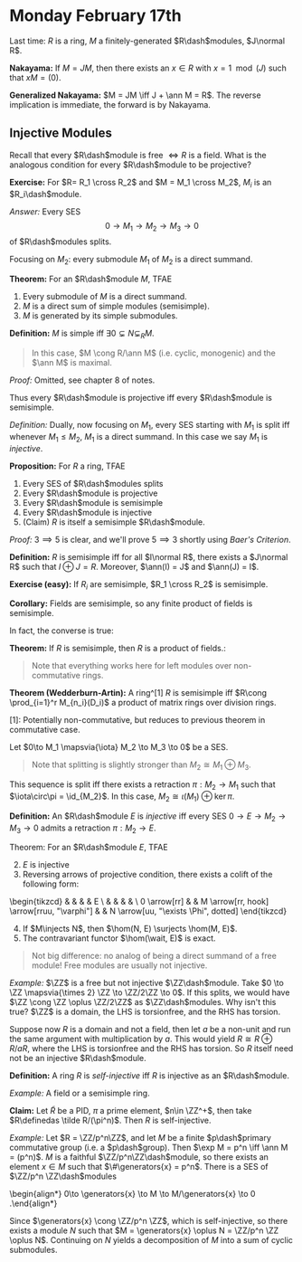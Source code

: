 # Monday February 17th

Last time: $R$ is a ring, $M$ a finitely-generated $R\dash$modules, $J\normal R$.

**Nakayama:** 
If $M = JM$, then there exists an $x\in R$ with $x = 1 \mod (J)$ such that $xM = (0)$.

**Generalized Nakayama:**
$M = JM \iff J + \ann M = R$.
The reverse implication is immediate, the forward is by Nakayama.

## Injective Modules

Recall that every $R\dash$module is free $\iff R$ is a field.
What is the analogous condition for every $R\dash$module to be projective?

**Exercise:**
For $R=  R_1 \cross R_2$ and $M = M_1 \cross M_2$, $M_i$ is an $R_i\dash$module.

*Answer:*
Every SES 
$$
0\to M_1 \to M_2 \to M_3 \to 0
$$ 
of $R\dash$modules splits.

Focusing on $M_2$: every submodule $M_1$ of $M_2$ is a direct summand.

**Theorem:**
For an $R\dash$module $M$, TFAE

1. Every submodule of $M$ is a direct summand.
2. $M$ is a direct sum of simple modules (semisimple).
3. $M$ is generated by its simple submodules.

**Definition:**
$M$ is simple iff $\exists 0 \subsetneq N \subsetneq_R M$.

> In this case, $M \cong R/\ann M$ (i.e. cyclic, monogenic) and the $\ann M$ is maximal.

*Proof:*
Omitted, see chapter 8 of notes.

Thus every $R\dash$module is projective iff every $R\dash$module is semisimple.

*Definition:*
Dually, now focusing on $M_1$, every SES starting with $M_1$ is split iff whenever $M_1 \leq M_2$, $M_1$ is a direct summand.
In this case we say $M_1$ is *injective*.

**Proposition:**
For $R$ a ring, TFAE

1. Every SES of $R\dash$modules splits
2. Every $R\dash$module is projective
3. Every $R\dash$module is semisimple
4. Every $R\dash$module is injective
5. (Claim) $R$ is itself a semisimple $R\dash$module.

*Proof:*
$3 \implies 5$ is clear, and we'll prove $5\implies 3$ shortly using *Baer's Criterion*.

**Definition:**
$R$ is semisimple iff for all $I\normal R$, there exists a $J\normal R$ such that $I\oplus J = R$.
Moreover, $\ann(I) = J$ and $\ann(J) = I$.

**Exercise (easy):**
If $R_i$ are semisimple, $R_1 \cross R_2$ is semisimple.

**Corollary:**
Fields are semisimple, so any finite product of fields is semisimple.

In fact, the converse is true:

**Theorem:**
If $R$ is semisimple, then $R$ is a product of fields.:

> Note that everything works here for left modules over non-commutative rings.

**Theorem (Wedderburn-Artin):**
A ring^[1] $R$ is semisimple iff $R\cong \prod_{i=1}^r M_{n_i}(D_i)$ a product of matrix rings over division rings.

[1]: Potentially non-commutative, but reduces to previous theorem in commutative case.

Let $0\to M_1 \mapsvia{\iota} M_2 \to M_3 \to 0$ be a SES.

> Note that splitting is slightly stronger than $M_2 \cong M_1 \oplus M_3$.

This sequence is split iff there exists a retraction $\pi: M_2 \to M_1$ such that $\iota\circ\pi = \id_{M_2}$.
In this case, $M_2 \cong \iota(M_1) \oplus \ker \pi$.

**Definition:**
An $R\dash$module $E$ is *injective* iff every SES $0\to E \to M_2 \to M_3 \to 0$ admits a retraction $\pi: M_2 \to E$.

Theorem:
For an $R\dash$module $E$, TFAE

2. $E$ is injective
3. Reversing arrows of projective condition, there exists a colift of the following form:

\begin{tikzcd}
             &  &                                      &  & E                                    \\
             &  &                                      &  &                                      \\
0 \arrow[rr] &  & M \arrow[rr, hook] \arrow[rruu, "\varphi"] &  & N \arrow[uu, "\exists \Phi", dotted]
\end{tikzcd}

4. If $M\injects N$, then $\hom(N, E) \surjects \hom(M, E)$.
5. The contravariant functor $\hom(\wait, E)$ is exact.

> Not big difference: no analog of being a direct summand of a free module! 
> Free modules are usually not injective.

*Example:*
$\ZZ$ is a free but not injective $\ZZ\dash$module.
Take $0 \to \ZZ \mapsvia{\times 2} \ZZ \to \ZZ/2\ZZ \to 0$.
If this splits, we would have $\ZZ \cong \ZZ \oplus \ZZ/2\ZZ$ as $\ZZ\dash$modules.
Why isn't this true?
$\ZZ$ is a domain, the LHS is torsionfree, and the RHS has torsion.

Suppose now $R$ is a domain and not a field, then let $a$ be a non-unit and run the same argument with multiplication by $a$.
This would yield $R \cong R \oplus R/aR$, where the LHS is torsionfree and the RHS has torsion.
So $R$ itself need not be an injective $R\dash$module.

**Definition:**
A ring $R$ is *self-injective* iff $R$ is injective as an $R\dash$module.

*Example:*
A field or a semisimple ring.

**Claim:**
Let $\tilde R$ be a PID, $\pi$ a prime element, $n\in \ZZ^+$, then take $R\definedas \tilde R/(\pi^n)$.
Then $R$ is self-injective.

*Example:*
Let $R = \ZZ/p^n\ZZ$, and let $M$ be a finite $p\dash$primary commutative group (i.e. a $p\dash$group).
Then $\exp M = p^n \iff \ann M = (p^n)$.
$M$ is a faithful $\ZZ/p^n\ZZ\dash$module, so there exists an element $x\in M$ such that $\#\generators{x} = p^n$.
There is a SES of $\ZZ/p^n \ZZ\dash$modules

\begin{align*}
0\to \generators{x} \to M \to M/\generators{x} \to 0
.\end{align*}

Since $\generators{x} \cong \ZZ/p^n \ZZ$, which is self-injective, so there exists a module $N$ such that $M = \generators{x} \oplus N = \ZZ/p^n \ZZ \oplus N$.
Continuing on $N$ yields a decomposition of $M$ into a sum of cyclic submodules.

